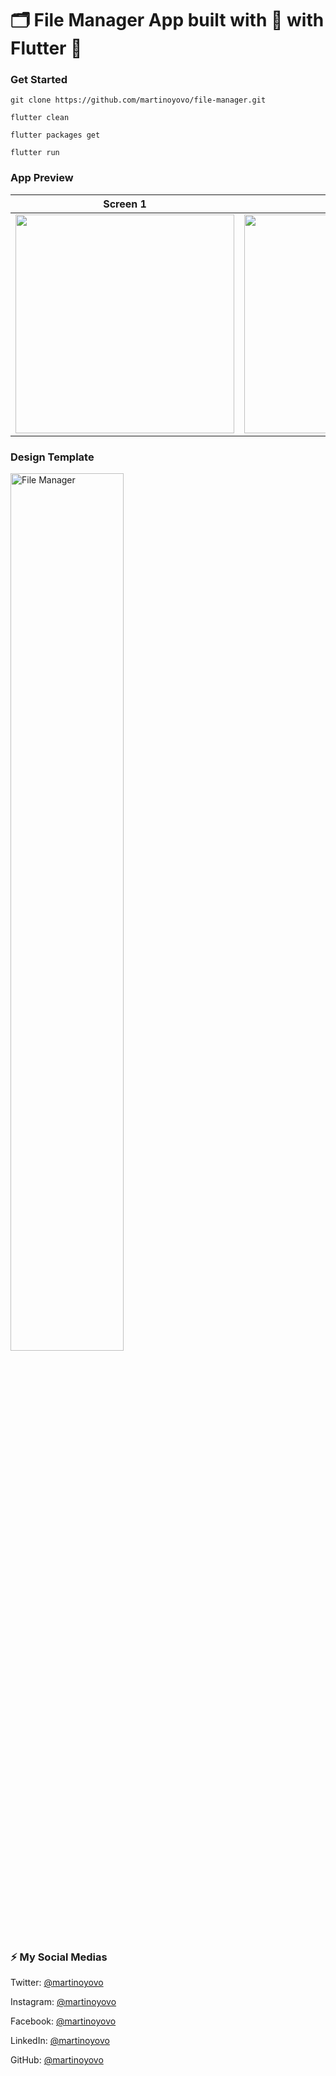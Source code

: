 # 🗂 File Manager App built with 💙 with Flutter 🎯
### Get Started

```shell
git clone https://github.com/martinoyovo/file-manager.git
```
```shell
flutter clean
```
```shell
flutter packages get
```
```shell
flutter run
```

### App Preview

|              Screen 1             |             Screen 2           |
| :----------------------------------: | :----------------------------------: |
| <img src="https://github.com/martinoyovo/file-manager/blob/main/screenshots/p1.png" width="350"> | <img src="https://github.com/martinoyovo/file-manager/blob/main/screenshots/p2.png" width="350"> |

### Design Template
<a href="https://www.figma.com/file/GTvFX0Bx5ErSEgN2FsGRJD/File-Manager-(Community)?node-id=27%3A8" target="_blank"><img src="https://github.com/martinoyovo/file-manager/blob/main/screenshots/thecover.png" alt="File Manager" width="60%" /></a>

### ⚡️ My Social Medias

Twitter: [@martinoyovo](https://twitter.com/martinoyovo)

Instagram: [@martinoyovo](https://instagram.com/martinoyovo)

Facebook: [@martinoyovo](https://www.facebook.com/yovo.martino)

LinkedIn: [@martinoyovo](https://linkedin.com/in/martino-yovo)

GitHub: [@martinoyovo](https://github.com/martinoyovo)
